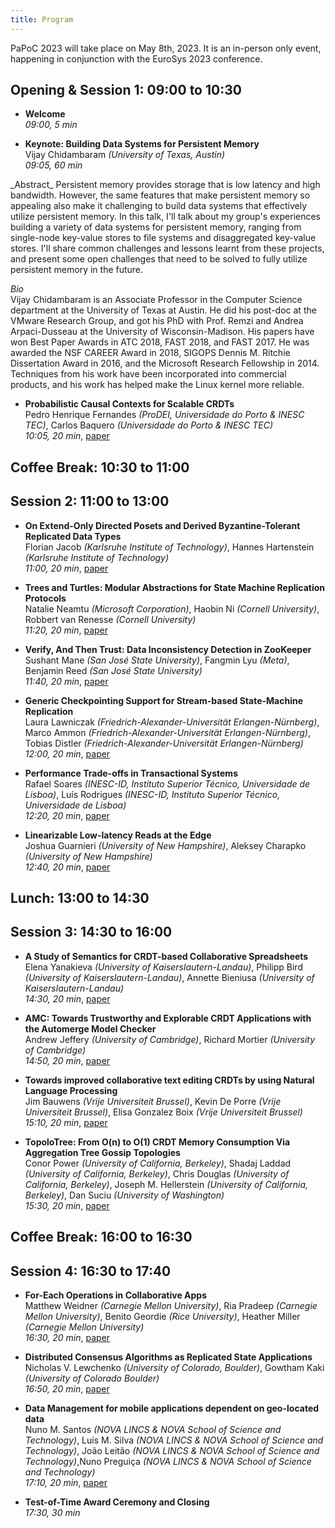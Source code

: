 ```yaml
---
title: Program
---
```


PaPoC 2023 will take place on May 8th, 2023.
It is an in-person only event, happening in conjunction with the EuroSys 2023 conference.
<!-- The workshop will be located at DIAG - [Dipartimento di Ingegneria Informatica, Automatica e Gestionale Antonio Ruberti](http://www.diag.uniroma1.it//en)_ (Department of Computer, Control and Management Engineering)_, Sapienza Università di Roma, Viale Ariosto 25, 00185, Rome, Italy ([see how to reach the conference area](https://2023.eurosys.org/venue.html#reachArea)_)_. -->

## Opening & Session 1: 09:00 to 10:30

* **Welcome**  
_09:00, 5 min_

* **Keynote: Building Data Systems for Persistent Memory**  
Vijay Chidambaram _(University of Texas, Austin)_  
_09:05, 60 min_

<p>
_Abstract_  
Persistent memory provides storage that is low latency and high bandwidth. However, the same features that make persistent memory so appealing also make it challenging to build data systems that effectively utilize persistent memory. In this talk, I'll talk about my group's experiences building a variety of data systems for persistent memory, ranging from single-node key-value stores to file systems and disaggregated key-value stores. I'll share common challenges and lessons learnt from these projects, and present some open challenges that need to be solved to fully utilize persistent memory in the future. 

_Bio_  
Vijay Chidambaram is an Associate Professor in the Computer Science department at the University of Texas at Austin. He did his post-doc at the VMware Research Group, and got his PhD with Prof. Remzi and Andrea Arpaci-Dusseau at the University of Wisconsin-Madison. His papers have won Best Paper Awards in ATC 2018, FAST 2018, and FAST 2017. He was awarded the NSF CAREER Award in 2018, SIGOPS Dennis M. Ritchie Dissertation Award in 2016, and the Microsoft Research Fellowship in 2014. Techniques from his work have been incorporated into commercial products, and his work has helped make the Linux kernel more reliable.
</p>

* **Probabilistic Causal Contexts for Scalable CRDTs** <!-- 75 -->  
Pedro Henrique Fernandes _(ProDEI, Universidade do Porto & INESC TEC)_, Carlos Baquero _(Universidade do Porto & INESC TEC)_  
_10:05, 20 min_, [paper](https://dl.acm.org/doi/10.1145/3578358.3591331)

## Coffee Break: 10:30 to 11:00

## Session 2: 11:00 to 13:00

* **On Extend-Only Directed Posets and Derived Byzantine-Tolerant Replicated Data Types** <!-- 85 -->  
Florian Jacob _(Karlsruhe Institute of Technology)_, Hannes Hartenstein _(Karlsruhe Institute of Technology)_  
_11:00, 20 min_, [paper](https://dl.acm.org/doi/10.1145/3578358.3591333)

* **Trees and Turtles: Modular Abstractions for State Machine Replication Protocols** <!-- 45 -->  
Natalie Neamtu _(Microsoft Corporation)_, Haobin Ni _(Cornell University)_, Robbert van Renesse _(Cornell University)_  
_11:20, 20 min_, [paper](https://dl.acm.org/doi/10.1145/3578358.3592148)

* **Verify, And Then Trust: Data Inconsistency Detection in ZooKeeper** <!-- 66 -->  
Sushant Mane _(San José State University)_, Fangmin Lyu _(Meta)_, Benjamin Reed _(San José State University)_  
_11:40, 20 min_, [paper](https://dl.acm.org/doi/10.1145/3578358.3591328)

* **Generic Checkpointing Support for Stream-based State-Machine Replication** <!-- 70 -->  
Laura Lawniczak _(Friedrich-Alexander-Universität Erlangen-Nürnberg)_, Marco Ammon _(Friedrich-Alexander-Universität Erlangen-Nürnberg)_, Tobias Distler _(Friedrich-Alexander-Universität Erlangen-Nürnberg)_  
_12:00, 20 min_, [paper](https://dl.acm.org/doi/10.1145/3578358.3591329)

* **Performance Trade-offs in Transactional Systems** <!-- 19 -->  
Rafael Soares _(INESC-ID, Instituto Superior Técnico, Universidade de Lisboa)_, Luís Rodrigues _(INESC-ID, Instituto Superior Técnico, Universidade de Lisboa)_  
_12:20, 20 min_, [paper](https://dl.acm.org/doi/10.1145/3578358.3591325)

* **Linearizable Low-latency Reads at the Edge** <!-- 58 -->  
Joshua Guarnieri _(University of New Hampshire)_, Aleksey Charapko _(University of New Hampshire)_  
_12:40, 20 min_, [paper](https://dl.acm.org/doi/10.1145/3578358.3591327)

## Lunch: 13:00 to 14:30

## Session 3: 14:30 to 16:00

* **A Study of Semantics for CRDT-based Collaborative Spreadsheets** <!-- 14 -->  
Elena Yanakieva _(University of Kaiserslautern-Landau)_, Philipp Bird _(University of Kaiserslautern-Landau)_, Annette Bieniusa _(University of Kaiserslautern-Landau)_  
_14:30, 20 min_, [paper](https://dl.acm.org/doi/10.1145/3578358.3591324)

* **AMC: Towards Trustworthy and Explorable CRDT Applications with the Automerge Model Checker** <!-- 21 -->  
Andrew Jeffery _(University of Cambridge)_, Richard Mortier _(University of Cambridge)_  
_14:50, 20 min_, [paper](https://dl.acm.org/doi/10.1145/3578358.3591326)

* **Towards improved collaborative text editing CRDTs by using Natural Language Processing** <!-- 74 -->  
Jim Bauwens _(Vrije Universiteit Brussel)_, Kevin De Porre _(Vrije Universiteit Brussel)_, Elisa Gonzalez Boix _(Vrije Universiteit Brussel)_  
_15:10, 20 min_, [paper](https://dl.acm.org/doi/10.1145/3578358.3591330)

* **TopoloTree: From O(n) to O(1) CRDT Memory Consumption Via Aggregation Tree Gossip Topologies** <!-- 79 -->  
Conor Power _(University of California, Berkeley)_, Shadaj Laddad _(University of California, Berkeley)_, Chris Douglas _(University of California, Berkeley)_, Joseph M. Hellerstein _(University of California, Berkeley)_, Dan Suciu _(University of Washington)_  
_15:30, 20 min_, [paper](https://drive.google.com/file/d/1W9cwY8sPT_cZpBbS5uTJIToEGjsdmwAf/view?usp=share_link)
	
## Coffee Break: 16:00 to 16:30

## Session 4: 16:30 to 17:40

* **For-Each Operations in Collaborative Apps** <!-- 11 -->  
Matthew Weidner _(Carnegie Mellon University)_, Ria Pradeep _(Carnegie Mellon University)_, Benito Geordie _(Rice University)_, Heather Miller _(Carnegie Mellon University)_  
_16:30, 20 min_, [paper](https://dl.acm.org/doi/10.1145/3578358.3591323)

* **Distributed Consensus Algorithms as Replicated State Applications** <!-- 4 -->  
Nicholas V. Lewchenko _(University of Colorado, Boulder)_, Gowtham Kaki _(University of Colorado Boulder)_  
_16:50, 20 min_, [paper](https://drive.google.com/file/d/1jTfzA-eDCAE3DjzkpkjtW1RVCoMMd_lD/view?usp=share_link)

* **Data Management for mobile applications dependent on geo-located data** <!-- 92 -->  
Nuno M. Santos _(NOVA LINCS & NOVA School of Science and Technology)_, Luís M. Silva _(NOVA LINCS & NOVA School of Science and Technology)_, João Leitão _(NOVA LINCS & NOVA School of Science and Technology)_,Nuno Preguiça _(NOVA LINCS & NOVA School of Science and Technology)_  
_17:10, 20 min_, [paper](https://dl.acm.org/doi/10.1145/3578358.3591334)

* **Test-of-Time Award Ceremony and Closing**  
_17:30, 30 min_

